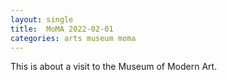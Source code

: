 ```yaml
---
layout: single
title:  MoMA 2022-02-01
categories: arts museum moma
---
```

This is about a visit to the Museum of Modern Art.